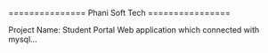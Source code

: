 =============== Phani Soft Tech ================

Project Name: Student Portal
Web application which connected with mysql...